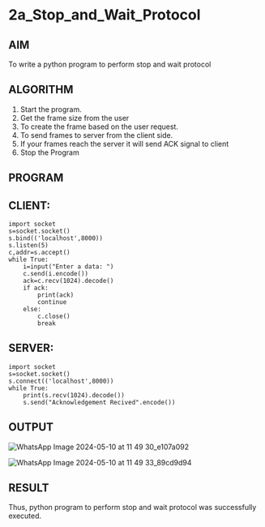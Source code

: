 # 2a_Stop_and_Wait_Protocol
## AIM 
To write a python program to perform stop and wait protocol
## ALGORITHM
1. Start the program.
2. Get the frame size from the user
3. To create the frame based on the user request.
4. To send frames to server from the client side.
5. If your frames reach the server it will send ACK signal to client
6. Stop the Program
## PROGRAM
## CLIENT:
```
import socket
s=socket.socket()
s.bind(('localhost',8000))
s.listen(5)
c,addr=s.accept()
while True:
    i=input("Enter a data: ")
    c.send(i.encode())
    ack=c.recv(1024).decode()
    if ack:
        print(ack)
        continue
    else:
        c.close()
        break
```
## SERVER:
```
import socket
s=socket.socket()
s.connect(('localhost',8000))
while True:
    print(s.recv(1024).decode())
    s.send("Acknowledgement Recived".encode())
```

## OUTPUT
![WhatsApp Image 2024-05-10 at 11 49 30_e107a092](https://github.com/srrihaari/2a_Stop_and_Wait_Protocol/assets/145550674/1f0c9b37-15d7-4e26-8cec-f672c25b705d)

![WhatsApp Image 2024-05-10 at 11 49 33_89cd9d94](https://github.com/srrihaari/2a_Stop_and_Wait_Protocol/assets/145550674/1fcea408-ec63-47f9-91ef-75cf450339fc)


## RESULT
Thus, python program to perform stop and wait protocol was successfully executed.
